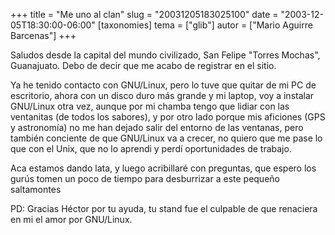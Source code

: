 +++
title = "Me uno al clan"
slug = "20031205183025100"
date = "2003-12-05T18:30:00-06:00"
[taxonomies]
tema = ["glib"]
autor = ["Mario Aguirre Barcenas"]
+++

Saludos desde la capital del mundo civilizado, San Felipe &quot;Torres
Mochas&quot;, Guanajuato. Debo de decir que me acabo de registrar en el
sitio.

Ya he tenido contacto con GNU/Linux, pero lo tuve que quitar de mi PC de
escritorio, ahora con un disco duro más grande y mi laptop, voy a
instalar GNU/Linux otra vez, aunque por mi chamba tengo que lidiar con
las ventanitas (de todos los sabores), y por otro lado porque mis
aficiones (GPS y astronomía) no me han dejado salir del entorno de las
ventanas, pero también conciente de que GNU/Linux va a crecer, no quiero
que me pase lo que con el Unix, que no lo aprendi y perdí oportunidades
de trabajo.

<!-- more -->
Aca estamos dando lata, y luego acribillaré con preguntas, que espero
los gurús tomen un poco de tiempo para desburrizar a este pequeño
saltamontes

PD: Gracias Héctor por tu ayuda, tu stand fue el culpable de que
renaciera en mi el amor por GNU/Linux.
